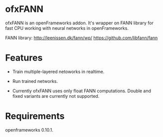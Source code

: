 # ofxFANN
ofxFANN is an openFrameworks addon. 
It's wrapper on FANN library for fast CPU working with neural networks in openFrameworks.

FANN library: http://leenissen.dk/fann/wp/ https://github.com/libfann/fann 

# Features
 
* Train multiple-layered netoworks in realtime.

* Run trained networks.

* Currently ofxFANN uses only float FANN computations. Double and fixed variants are currently not supported.

# Requirements

openframeworks 0.10.1.
